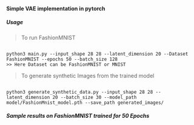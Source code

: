 #### Simple VAE implementation in pytorch 

##### Usage
> To run FashionMNIST
<pre><code>
python3 main.py --input_shape 28 28 --latent_dimension 20 --Dataset FashionMNIST --epochs 50 --batch_size 128
>> Here Dataset can be FashionMNIST or MNIST
</code></pre>
> To generate synthetic Images from the trained model
<pre><code>
python3 generate_synthetic_data.py --input_shape 28 28 --latent_dimension 20 --batch_size 30 --model_path model/FashionMnist_model.pth --save_path generated_images/
</code></pre>
##### Sample results on FashionMNIST trained for 50 Epochs
